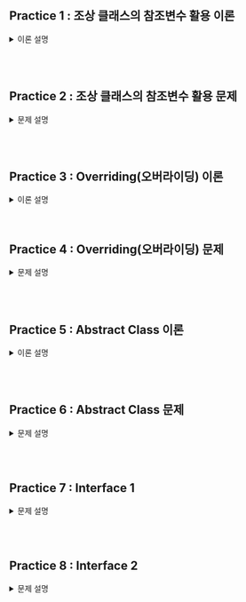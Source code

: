 ## Practice 1 : 조상 클래스의 참조변수 활용 이론

<details>
<summary>이론 설명</summary>

### **[이론]**

1. `조상 클래스의 참조변수`를 이용해서 `자손 클래스의 인스턴스`를 참조할 수 있다.
   하지만 조상 클래스의 참조변수로는 자손 클래스의 멤버에 접근할 수 없다.<br>
   **Example** : 조상 클래스의 참조변수로 자손 클래스의 멤버에 접근 불가.
   ```java
   class UpperClass {
      int a;
      void methodA() {
          System.out.println("UpperClass methodA()");
      }
   }
   class LowerClass extends UpperClass {
       int b;
       void methodB() {
           System.out.println("LowerClass methodB()");
       }
   }
   public class test {
      public static void main(String[] args) {
          UpperClass up = new LowerClass();
          up.methodA();
          up.methodB(); // error
      }
   }
   ```
2. 조상 클래스를 상속받는 자손 클래스들을 하나의 배열에 담고 싶다면, 다음과 같은 과정으로 가능하다.

   1. `조상 클래스의 참조변수`를 이용해서 배열을 생성한다.
   2. `자손 클래스의 인스턴스`를 생성해서 조상 클래스의 참조변수에 대입한다.
   3. `조상 클래스의 참조변수`를 이용해서 배열의 요소에 접근한다.
      <br> 이때, 조상 클래스의 참조변수로는 자손 클래스의 멤버에 접근할 수 없다. -> 주석 참고

   ```java
   class UpperClass {
        public int a;
        void methodA() {
             System.out.println("UpperClass methodA()");
        }
        UpperClass() {
            a = 10;
        }
   }

   class LowerClassA extends UpperClass {
       public int b;
       LowerClassA() {
           a = 10;
           b = 20;
       }
   }
   class LowerClassB extends UpperClass {
       public int c;
       LowerClassB() {
           a = 30;
           c = 40;
       }
   }
   public class test {
      public static void main(String[] args) {
          UpperClass[] arr = new UpperClass[3];
          arr[0] = new UpperClass();
          arr[1] = new LowerClassA();
          arr[2] = new LowerClassB();

          for(int i = 0; i < arr.length; i++) {
               arr[i].methodA();
          }
          arr[0].a = 100; // not error
          arr[1].a = 200; // not error
          arr[2].a = 300; // not error

          arr[0].b = 100; // error
          arr[1].b = 200; // not error
          arr[2].b = 300; // error

          arr[0].c = 100; // error
          arr[1].c = 200; // error
          arr[2].c = 300; // not error
      }
   }
   ```

</details>

<br><br>

## Practice 2 : 조상 클래스의 참조변수 활용 문제

<details>
<summary>문제 설명</summary>

### **[문제]** 도형을 담는 배열

다음과 같은 도형 클래스가 있다.

Shape 클래스 (조상 클래스): 도형의 넓이를 출력하는 printArea() 메소드를 포함한다. <br>
Rectangle 클래스 (자손 클래스1): 사각형의 가로와 세로를 가지며, 넓이를 계산하는 calculateArea() 메소드를 포함한다. <br>
Circle 클래스 (자손 클래스2): 원의 반지름을 가지며, 넓이를 계산하는 calculateArea() 메소드를 포함한다. <br>

#### TODO 1

Shape 클래스의 참조변수를 사용하여 Rectangle과 Circle 클래스의 인스턴스를 저장하는 배열을 만들어 보자. <br>
**0번째 요소**에는 `Rectangle` 인스턴스를 `Width = 4`, `Height = 5`로, **1번째 요소**에는 `Circle` 인스턴스를 `radius = 3`으로 저장한다. <br>

 

#### TODO 2

배열의 각 요소(배열의 모든 요소)에 저장된 도형의 넓이를 출력하는 printArea() 메소드를 호출한다. <br>

</details>

<br><br>

## Practice 3 : Overriding(오버라이딩) 이론

<details>
<summary>이론 설명</summary>

### **[이론]**

**오버라이딩**이란 상속 관계에 있는 `조상 클래스의 메서드`를 `자손 클래스`에서 재정의하는 것을 말한다.
오버라이딩을 통해 조상 클래스의 메서드를 자손 클래스에서 재정의하면, 자손 클래스의 인스턴스를 생성하여 해당 메서드를 호출하면 자손 클래스에서 재정의한 메서드가 호출된다.
재정의 하는 방법으로는 조상 클래스의 메서드와 동일한 메서드(메서드명, 매개변수, 반환타입 일치)를 자손 클래스에 정의하면 된다.
그리고 메서드 앞에 `@Override` 어노테이션을 붙여주면 오버라이딩을 했는지를 컴파일러가 체크해준다.

해당 내용을 코드로 구현하면 다음과 같다.

```java
class UpperClass {
    void methodA() {
        System.out.println("UpperClass methodA()");
    }
}
class LowerClass extends UpperClass {
    @Override
    void methodA() {
        System.out.println("LowerClass methodA()");
    }
}
public class test {
    public static void main(String[] args) {
        UpperClass upper = new UpperClass(); // 조상 클래스 참조변수, 조상 클래스 인스턴스
        LowerClass lower = new LowerClass(); // 자손 클래스 참조변수, 자손 클래스 인스턴스
        UpperClass test = new LowerClass(); // 조상 클래스 참조변수, 자손 클래스 인스턴스
     // LowerClass err = new UpperClass(); // 자손 클래스 참조변수, 조상 클래스 인스턴스 (X)
        upper.methodA(); // UpperClass methodA()
        lower.methodA(); // LowerClass methodA()
        test.methodA(); // LowerClass methodA()
    }
}
```

#### 출력 결과

    UpperClass upper : UpperClass
    LowerClass lower : LowerClass
    UpperClass test : LowerClass

조상 클래스의 참조변수는 조상 클래스의 인스턴스를 참조할 수 있고,(출력결과 첫번째 줄)<br>
자손 클래스의 참조변수는 자손 클래스의 인스턴스를 참조할 수 있다.(출력결과 두번째 줄)<br>
추가로 Overriding을 통해 재정의한 메서드는 조상 클래스의 참조변수로 자손 클래스의 인스턴스를 참조할 경우에는
자손 클래스에서 재정의한 메서드가 호출된다. (출력결과 세번째 줄)<br>

</details>
<br><br>

## Practice 4 : Overriding(오버라이딩) 문제

<details>
<summary>문제 설명</summary>

### **[문제]** Overriding

### **[설명]**

이 코드는 `Bike` 클래스와 `Car` 클래스는 `Vehicle` 클래스를 상속받는다. <br>
이 과정 중에서 overriding을 통해 `display()` 메서드를 재정의해두었다. <br>

이번 과제에서는 이미 만들어져 있는 크기 3인 vehicles 배열에 각각의 인스턴스를 넣고, <br>
for문을 통해 각각의 인스턴스의 display() 메서드를 호출한다. <br>

**TODO 1 : vehicles 배열을 조건에 맞게 채우시오.**

1.  첫 번째 인덱스에는 Vehicle 클래스의 인스턴스를 넣는다.
2.  두 번째 인덱스에는 Bike 클래스의 인스턴스를 넣는다.
3.  세 번째 인덱스에는 Car 클래스의 인스턴스를 넣는다.

**TODO 2 : for문을 통해 vehicles 배열의 각 인덱스에 있는 인스턴스의 display() 메서드를 호출하시오.**

출력 결과 : <br>
This is a vehicle. <br>
This is a bike. <br>
This is a car. <br>

</details>

<br><br>

## Practice 5 : Abstract Class 이론

<details>
<summary>이론 설명</summary>

### **[이론]**

- `Abstract` 클래스 (추상 클래스)란?

  완전하지 않은 클래스로, 하나 이상의 추상 메소드(구현되지 않은 메소드)를 포함한다.
  추상 클래스는 객체를 생성할 수 없으며, 다른 클래스가 상속받아 구현해야 한다.
  추상 클래스의 목적은 공통적인 기능을 상속받아 사용하고, 필요한 기능을 자식 클래스에서 구현하도록 하는 것이다.

- 추상 클래스 규칙

  1. abstract 키워드를 사용하여 추상 클래스를 선언합니다.
  2. 추상 클래스는 하나 이상의 추상 메소드를 포함할 수 있습니다. 추상 메소드는 선언부만 있고 구현부가 없는 메소드입니다.
  3. 추상 클래스를 상속받은 클래스는 반드시 추상 클래스의 추상 메소드를 구현해야 합니다. 만약 구현하지 않으면 해당 클래스도 추상 클래스로 선언해야 합니다.

- 추상 클래스 사용 예시

  ```java
  // 추상 클래스
  abstract class Animal {
      abstract void makeSound(); // 추상 메소드

      void displayInfo() { // 일반 메소드
          System.out.println("This is an animal.");
      }
  }

  // 구체 클래스 1
  class Dog extends Animal {
      @Override
      void makeSound() { // 추상 메소드 구현
          System.out.println("Woof!");
      }
  }

  // 구체 클래스 2
  class Cat extends Animal {
      @Override
      void makeSound() { // 추상 메소드 구현
          System.out.println("Meow!");
      }
  }

  // Main 클래스
  public class Main {
     public static void main(String[] args) {
        // 객체 생성
        Dog dog = new Dog();
        Cat cat = new Cat();

        // 구체 클래스에서 구현된 메소드 호출
        dog.makeSound(); // 출력: Woof!
        cat.makeSound(); // 출력: Meow!

        // 추상 클래스의 일반 메소드 호출
        dog.displayInfo(); // 출력: This is an animal.
        cat.displayInfo(); // 출력: This is an animal.
     }
  }
  ```

</details>

<br><br>

## Practice 6 : Abstract Class 문제

<details>
<summary>문제 설명</summary>

### **[문제]** 추상 클래스 Vehicle

### **[설명]**

코드는 추상 클래스 Vehicle을 상속받은 Car 클래스와 Bicycle 클래스를 구현하였다. <br>
추상 클래스 Vehicle에는 추상 메소드 start()와 stop()이 있고, 일반 메소드 displayInfo()가 있다. <br>
Car 클래스와 Bicycle 클래스는 추상 메소드 start()와 stop()을 구현하고 있다. <br>

- **TODO 부분을 채워서 코드를 완성해보자.**
  모든 추상 메서드들에 대해 상속받는 클래스가 구현해야 한다. 구현하는 과정에 있어서, <br>
  @Override 어노테이션을 사용하면 오버라이딩을 하고 있다는 것을 명시적으로 표현할 수 있다. <br>
  추가로 구현하는 추상 메서드에 대해 매개변수, 리턴 타입, 접근 제한자 등을 완전히 동일하게 구현해야 한다. <br>

#### 출력결과

    Car starts.
    Car stops.
    Bicycle starts.
    Bicycle stops.
    This is a vehicle.
    This is a vehicle.

</details>

<br><br>

## Practice 7 : Interface 1

<details>
<summary>문제 설명</summary>

### **[문제]** 맥주가 마시고 싶어요 (변형)

### **[설명]**

상속을 통해 구현한 '맥주가 마시고 싶어요'를 인터페이스를 활용하여 구현해보자

Beer 클래스를 Interface로 변형한 뒤, Cass와 Hoegaarden 클래스가 Beer 인터페이스를 구현하도록 변경한다.

기존 코드는 다음과 같다.

```java
class Beer {
    String type;
    String model;
    int ABV;

    Beer(String type, String model, int ABV) {
        this.type = type;
        this.model = model;
        this.ABV = ABV;
    }

    void drink() {
        System.out.println(model + "을(를) 마십니다");
    }

    void getType() {
        System.out.println(model + "의 타입 : " + type);
    }

    void getABV() {
        System.out.println(model + "의 도수 : " + ABV);
    }
}

class Cass extends Beer {
    Cass(String type, String model, int ABV) {
        super(type, model, ABV);
    }
}

class Hoegaarden extends Beer {
    String flavor;

    Hoegaarden(String type, String model, int ABV, String flavor) {
        super(type, model, ABV);
        this.flavor = flavor;
    }

    void drink() {
        System.out.println(flavor + "맛 " + model + "을(를) 마십니다\n");
    }

    void getFlavor() {
        System.out.println(model + "의 맛 : " + flavor);
    }
}

public class BeerTest {
    public static void main(String[] args) {
        Hoegaarden h1 = new Hoegaarden("밀맥주", "호가든", 5, "레몬");
        Hoegaarden h2 = new Hoegaarden("밀맥주", "호가든", 5, "일반");
        Cass c = new Cass("밀맥주", "카스", 6);

        order(h1);
        order(h2);
        order(c);
    }

    static void order(Beer b) {
        if (b instanceof Hoegaarden) {
            Hoegaarden h = (Hoegaarden) b;
            h.getType();
            h.getABV();
            h.getFlavor();
            h.drink();
        } else if (b instanceof Cass) {
            Cass c = (Cass) b;
            c.getType();
            c.getABV();
            c.drink();
        }
    }
}
```

<span style="color:red"> HINT : 공통된 부분만 빼내면 된다. </span>

</details>

<br><br>

## Practice 8 : Interface 2

<details>
<summary>문제 설명</summary>

### **[문제]** 맥북이 사고 싶어요

### **[설명]**

맥북이 사고 싶어요.

그램 말고 맥북이 사고 싶어요.

인텔 실리콘 맥북 말고 애플 실리콘 맥북이 사고 싶어요.

메서드의 매개변수로 맥북(애플 실리콘)이 들어오면 구매하는 메서드를 작성해보자

- **PC Interface**

  getModel 메서드 : 반환타입 void, 접근제어자 public

  getPrice 메서드 : 반환타입 void, 접근제어자 public

  getManufacture : 반환타입 void, 접근제어자 public

- **Macbook Class**

  PC Interface를 구현하는 클래스

  model(String), price(Integer), manufacturedAt(Integer), version(String)을 멤버변수로 갖는다

  getModel 메서드 : 출력 예시 - `모델 : 맥북`

  getPrice 메서드 : 출력 예시 - `가격 : 2400000`

  getManufacture 메서드 : 출력 예시 - `제조년월 : 2023`

  getVersion() : 반환타입 String, 접근제어자 public, 출력 예시 - `버전 : 애플 실리콘`

  생성자의 매개변수로 model(String), price(Integer), manufacturedAt(Integer), version(String)을 받는다

- **Gram Class**

  PC Interface를 구현하는 클래스

  model(String), price(Integer), manufacturedAt(Integer)을 멤버변수로 갖는다

  getModel 메서드 : 출력 예시 - `모델 : 그램`

  getPrice 메서드 : 출력 예시 - `가격 : 1100000`

  getManufacture 메서드 : 출력 예시 - `제조년월 : 2022`

  생성자의 매개변수로 model(String), price(Integer), manufacturedAt(Integer)을 받는다

  | 인스턴스 타입 | 인스턴스 이름 | model      | price   | manufacturedAt | version       |
  | ------------- | ------------- | ---------- | ------- | -------------- | ------------- |
  | Macbook       | m1            | "맥북에어" | 2400000 | 2023           | "애플 실리콘" |
  | Macbook       | m2            | "맥북프로" | 1500000 | 2021           | "인텔 실리콘" |
  | Gram          | g1            | "그램"     | 1100000 | 2022           |               |

```java
public class Practice08 {
    public static void main(String[] args) {
        // TO DO

        order(m1);
        order(m2);
        order(g1);
    }

    static void order( ? ) {
        if ( 그램인지 체크 ) {
            System.out.println("이게 아니야");
        } else if ( 맥북인지 체크 ) {
            if ( 인텔 실리콘인지 체크 ) {
                System.out.println("이게 아니야");
            } else if ( 애플 실리콘인지 체크 ) {
                System.out.println("이걸로 주세요");
            }
        }
    }
}
```

<span style="color:red"> HINT : 공통된 부분만 빼내면 된다. </span>

#### 출력결과

```java
모델 : 맥북프로
가격 : 2400000
제조년월 : 2023
버전 : 애플 실리콘
이걸로 주세요

모델 : 맥북에어
가격 : 1500000
제조년월 : 2021
버전 : 인텔 실리콘
이게 아니야

모델 : 그램
가격 : 1100000
제조년월 : 2022
이게 아니야
```

</details>
